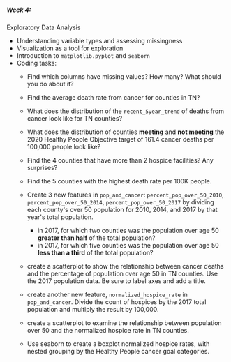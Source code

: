 ##### Week 4:
Exploratory Data Analysis
- Understanding variable types and assessing missingness
- Visualization as a tool for exploration
- Introduction to `matplotlib.pyplot` and `seaborn`
- Coding tasks:  
  * Find which columns have missing values? How many? What should you do about it? 
  * Find the average death rate from cancer for counties in TN?
  * What does the distribution of the `recent_5year_trend` of deaths from cancer look like for TN counties?
  * What does the distribution of counties **meeting** and **not meeting** the 2020 Healthy People Objective target of 161.4 cancer deaths per 100,000 people look like?
   * Find the 4 counties that have more than 2 hospice facilities? Any surprises?
    * Find the 5 counties with the highest death rate per 100K people.
  * Create 3 new features in `pop_and_cancer`:  `percent_pop_over_50_2010`, `percent_pop_over_50_2014`, `percent_pop_over_50_2017` by dividing each county's over 50 population for 2010, 2014, and 2017 by that year's total population.
     - in 2017, for which two counties was the population over age 50 **greater than half** of the total population?
     - in 2017, for which five counties was the population over age 50 **less than a third** of the total population?

  * create a scatterplot to show the relationship between cancer deaths and the percentage of population over age 50 in TN counties. Use the 2017 population data. Be sure to label axes and add a title.
  * create another new feature, `normalized_hospice_rate` in `pop_and_cancer`. Divide the count of hospices by the 2017 total population and multiply the result by 100,000.
  * create a scatterplot to examine the relationship between population over 50 and the normalized hospice rate in TN counties.
  * Use seaborn to create a boxplot normalized hospice rates, with nested grouping by the Healthy People cancer goal categories.
  
